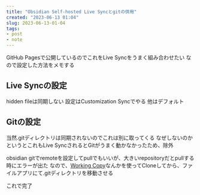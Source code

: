```yaml
---
title: "Obsidian Self-hosted Live Syncとgitの併用"
created: "2023-06-13 01:04"
slug: 2023-06-13-01-04
tags:
- post
- note
---
```


GitHub Pagesで公開しているのでこれをLive Syncをうまく組み合わせたい
なので設定した方法をメモする

## Live Syncの設定

hidden fileは同期しない
設定はCustomization Syncでやる
他はデフォルト

## Gitの設定

当然.gitディレクトリは同期されないのでこれは別に取ってくる
なぜしないのかというとこれもLive SyncされるとGitがうまく動かなかったため、除外

obsidian gitでremoteを設定してpullでもいいが、大きいrepositoryだとpullする時にエラーが出た
なので、[Working Copy](https://apps.apple.com/app/id896694807)なんかを使ってCloneしてから、ファイルアプリにて.gitディレクトリを移動させる

これで完了